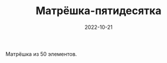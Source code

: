 ﻿---
images:
- /images/miniatures/matreshka.jpg
title: Матрёшка-пятидесятка
date: 2022-10-21
tags:
- роспись
- матрёшка
- интерьер
weight: 1
multipleColumn: true
hideExif: true
---

Матрёшка из 50 элементов.